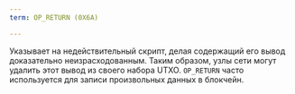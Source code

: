 ```yaml
---
term: OP_RETURN (0X6A)

---
```

Указывает на недействительный скрипт, делая содержащий его вывод доказательно неизрасходованным. Таким образом, узлы сети могут удалить этот вывод из своего набора UTXO. `OP_RETURN` часто используется для записи произвольных данных в блокчейн.